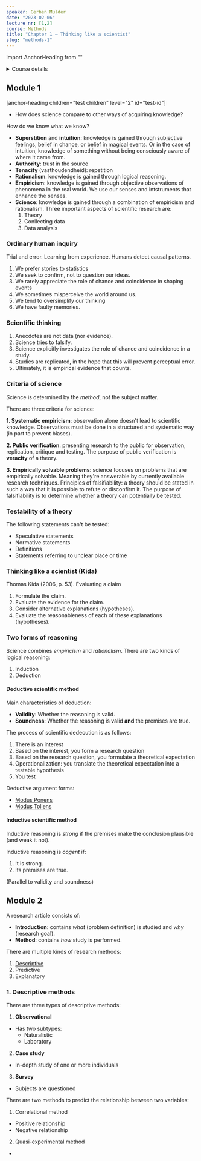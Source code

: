 ```yaml
---
speaker: Gerben Mulder
date: "2023-02-06"
lecture nr: [1,2]
course: Methods
title: "Chapter 1 — Thinking like a scientist"
slug: "methods-1"
---
```


import AnchorHeading from ""

<details>
<summary>Course details</summary>

Professors:
- Meike de Boer
- Robert Prettner

Course form:
- Lectures on Monday and Tuesday (15:30 — 17:15)
- Question hour every Friday (11:00 — 12:00)
- Assignments in week 4,5 and 6

Course material:
- Jackson, S.L. Research methods: a modular approach (third edition).
  - [Second edition](/text-mining/methods/Jackson-Research-Methods-second-edition.pdf)

The exam cosisits of 40 multiple choice questions and lasts 90 minutes.

See also:
- [Course manual — Methods](/text-mining/methods/CourseManualMethods.pdf)
- [Slides lecture 1](/text-mining/methods/Lecture1.pdf)
- [Slides lecture 2](/text-mining/methods/Lecture2.pdf)

</details>

## Module 1

[anchor-heading children="test children" level="2" id="test-id"]

- How does science compare to other ways of acquiring knowledge?

How do we know what we know?
- **Superstition** and **intuition**: knowledge is gained through subjective feelings, belief in chance, or belief in magical events. Or in the case of intuition,  knowledge of something without being consciously aware of where it came from.
- **Authority**: trust in the source
- **Tenacity** (vasthoudendheid): repetition
- **Rationalism**: knowledge is gained through logical reasoning.
- **Empiricism**: knowledge is gained through objective observations of phenomena in the real world. We use our senses and intstruments that enhance the senses.
- **Science**: knowledge is gained through a combination of empiricism and rationalism. Three important aspects of scientific research are:
  1. Theory
  2. Conllecting data
  3.  Data analysis


### Ordinary human inquiry

Trial and error. Learning from experience. Humans detect causal patterns.

1. We prefer stories to statistics
2. We seek to confirm, not to question our ideas.
3. We rarely appreciate the role of chance and coincidence in shaping events
4. We sometimes misperceive the world around us.
5. We tend to oversimplify our thinking
6. We have faulty memories.

### Scientific thinking

1. Anecdotes are not data (nor evidence).
2. Science tries to falsify.
3. Science explicitly investigates the role of chance and coincidence in a study.
4. Studies are replicated, in the hope that this will prevent perceptual error.
5. Ultimately, it is empirical evidence that counts.

### Criteria of science

Science is determined by the *method*, not the subject matter.

There are three criteria for science:

**1. Systematic empiricism**: observation alone doesn't lead to scientific knowledge. Observations must be done in a structured and systematic way (in part to prevent biases).

**2. Public verification**: presenting research to the public for observation, replication, critique and testing.
The purpose of public verification is **veracity** of a theory.

**3. Empirically solvable problems**: science focuses on problems that are empirically solvable. Meaning they're answerable by currently available research techniques. 
Principles of falsifiability: a theory should be stated in such a way that it is possible to refute or disconfirm it.
The purpose of falsifiability is to determine whether a theory can potentially be tested.

### Testability of a theory

The following statements can't be tested:
- Speculative statements
- Normative statements
- Definitions
- Statements referring to unclear place or time

### Thinking like a scientist (Kida)

Thomas Kida (2006, p. 53). Evaluating a claim
1. Formulate the claim.
2. Evaluate the evidence for the claim.
3. Consider alternative explanations (hypotheses).
4. Evaluate the reasonableness of each of these explanations (hypotheses).

### Two forms of reasoning

Science combines *empiricism* and *rationalism*. There are two kinds of logical reasoning:
1. Induction
2. Deduction

#### Deductive scientific method

Main characteristics of deduction:
- **Validity**: Whether the reasoning is valid.
- **Soundness**: Whether the reasoning is valid **and** the premises are true.

The process of scientific dedecution is as follows:

1. There is an interest
2. Based on the interest, you form a research question
3. Based on the research question, you formulate a theoretical expectation
4. Operationalization: you translate the theoretical expectation into a testable hypothesis
5. You test 

Deductive argument forms:
- [Modus Ponens](https://en.wikipedia.org/wiki/Modus_ponens)
- [Modus Tollens](https://en.wikipedia.org/wiki/Modus_tollens)

#### Inductive scientific method

Inductive reasoning is *strong* if the premises make the conclusion plausible (and weak it not).

Inductive reasoning is *cogent* if:
1. It is strong.
2. Its premises are true.

(Parallel to validity and soundness)

## Module 2

A research article consists of:
- **Introduction**: contains *what* (problem definition) is studied and *why* (research goal).
- **Method**: contains *how* study is performed.

There are multiple kinds of research methods:
1. [Descriptive](#1-descriptive-methods)
2. Predictive
3. Explanatory

### 1. Descriptive methods

There are three types of descriptive methods:
1. **Observational**
  - Has two subtypes:
     - Naturalistic
     - Laboratory
2. **Case study** 
  - In-depth study of one or more individuals
3. **Survey**
  - Subjects are questioned

There are two methods to predict the relationship between two variables:
1. Correlational method
  - Positive relationship
  - Negative relationship
2. Quasi-experimental method
  - 


